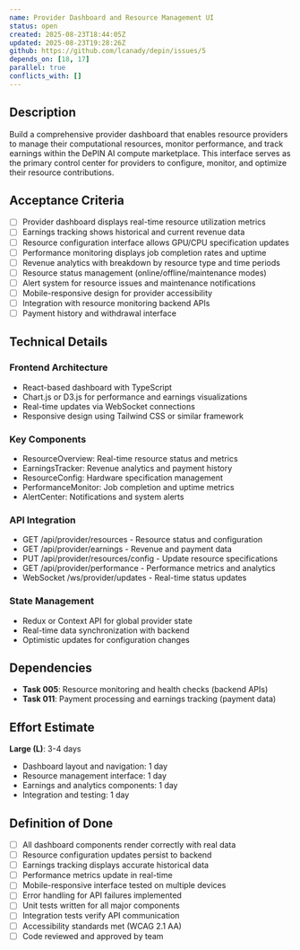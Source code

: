 ```yaml
---
name: Provider Dashboard and Resource Management UI
status: open
created: 2025-08-23T18:44:05Z
updated: 2025-08-23T19:28:26Z
github: https://github.com/lcanady/depin/issues/5
depends_on: [18, 17]
parallel: true
conflicts_with: []
---
```


## Description
Build a comprehensive provider dashboard that enables resource providers to manage their computational resources, monitor performance, and track earnings within the DePIN AI compute marketplace. This interface serves as the primary control center for providers to configure, monitor, and optimize their resource contributions.

## Acceptance Criteria
- [ ] Provider dashboard displays real-time resource utilization metrics
- [ ] Earnings tracking shows historical and current revenue data
- [ ] Resource configuration interface allows GPU/CPU specification updates
- [ ] Performance monitoring displays job completion rates and uptime
- [ ] Revenue analytics with breakdown by resource type and time periods
- [ ] Resource status management (online/offline/maintenance modes)
- [ ] Alert system for resource issues and maintenance notifications
- [ ] Mobile-responsive design for provider accessibility
- [ ] Integration with resource monitoring backend APIs
- [ ] Payment history and withdrawal interface

## Technical Details

### Frontend Architecture
- React-based dashboard with TypeScript
- Chart.js or D3.js for performance and earnings visualizations
- Real-time updates via WebSocket connections
- Responsive design using Tailwind CSS or similar framework

### Key Components
- ResourceOverview: Real-time resource status and metrics
- EarningsTracker: Revenue analytics and payment history
- ResourceConfig: Hardware specification management
- PerformanceMonitor: Job completion and uptime metrics
- AlertCenter: Notifications and system alerts

### API Integration
- GET /api/provider/resources - Resource status and configuration
- GET /api/provider/earnings - Revenue and payment data
- PUT /api/provider/resources/config - Update resource specifications
- GET /api/provider/performance - Performance metrics and analytics
- WebSocket /ws/provider/updates - Real-time status updates

### State Management
- Redux or Context API for global provider state
- Real-time data synchronization with backend
- Optimistic updates for configuration changes

## Dependencies
- **Task 005**: Resource monitoring and health checks (backend APIs)
- **Task 011**: Payment processing and earnings tracking (payment data)

## Effort Estimate
**Large (L)**: 3-4 days
- Dashboard layout and navigation: 1 day
- Resource management interface: 1 day  
- Earnings and analytics components: 1 day
- Integration and testing: 1 day

## Definition of Done
- [ ] All dashboard components render correctly with real data
- [ ] Resource configuration updates persist to backend
- [ ] Earnings tracking displays accurate historical data
- [ ] Performance metrics update in real-time
- [ ] Mobile-responsive interface tested on multiple devices
- [ ] Error handling for API failures implemented
- [ ] Unit tests written for all major components
- [ ] Integration tests verify API communication
- [ ] Accessibility standards met (WCAG 2.1 AA)
- [ ] Code reviewed and approved by team
